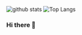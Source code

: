 
![github stats](https://github-readme-stats.vercel.app/api?username=borischen0203&show_icons=true&theme=vue)
![Top Langs](https://github-readme-stats.vercel.app/api/top-langs/?username=borischen0203&hide=html&theme=vue)

### Hi there 👋

<!--
**borischen0203/borischen0203** is a ✨ _special_ ✨ repository because its `README.md` (this file) appears on your GitHub profile.

Here are some ideas to get you started:

- 🔭 I’m currently working on ...
- 🌱 I’m currently learning ...
- 👯 I’m looking to collaborate on ...
- 🤔 I’m looking for help with ...
- 💬 Ask me about ...
- 📫 How to reach me: ...
- 😄 Pronouns: ...
- ⚡ Fun fact: ...
-->
